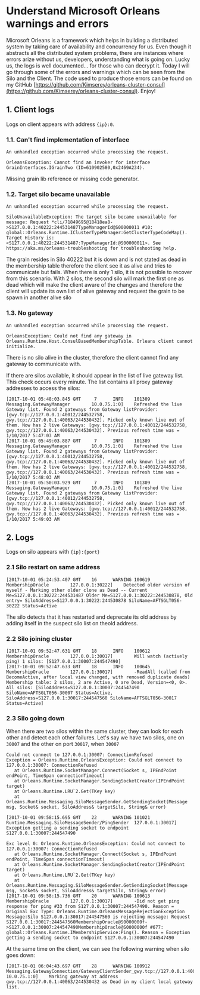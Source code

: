 # Understand Microsoft Orleans warnings and errors

Microsoft Orleans is a framework which helps in building a distributed system by taking care of availability and concurrency for us. Even though it abstracts all the distributed system problems, there are instances where errors arize without us, developers, understanding what is going on. Lucky us, the logs is well documented... for those who can decrypt it. Today I will go through some of the errors and warnings which can be seen from the Silo and the Client. The code used to produce those errors can be found on my GitHub [https://github.com/Kimserey/orleans-cluster-consul](https://github.com/Kimserey/orleans-cluster-consul). Enjoy!

## 1. Client logs

Logs on client appears with address `{ip}:0`.

### 1.1. Can't find implementation of interface

```
An unhandled exception occurred while processing the request.

OrleansException: Cannot find an invoker for interface GrainInterfaces.IGrainTwo (ID=610902580,0x2469A234).
```

Missing grain lib reference or missing code generator.

### 1.2. Target silo became unavailable

```
An unhandled exception occurred while processing the request.

SiloUnavailableException: The target silo became unavailable for message: Request *cli/71849695@18418ea8->S127.0.0.1:40222:244531487TypeManagerId@S00000011 #10: global::Orleans.Runtime.IClusterTypeManager:GetClusterTypeCodeMap(). Target History is: <S127.0.0.1:40222:244531487:TypeManagerId:@S00000011>. See https://aka.ms/orleans-troubleshooting for troubleshooting help.
```

The grain resides in Silo 40222 but it is down and is not stated as dead in the membership table therefore the client see it as alive and tries to communicate but fails.
When there is only 1 silo, it is not possible to recover from this scenario.
With 2 silos, the second silo will mark the first one as dead which will make the client aware of the changes and therefore the client will update its own list of alive gateway and request the grain to be spawn in another alive silo

### 1.3. No gateway

```
An unhandled exception occurred while processing the request.

OrleansException: Could not find any gateway in Orleans.Runtime.Host.ConsulBasedMembershipTable. Orleans client cannot initialize.
```

There is no silo alive in the cluster, therefore the client cannot find any gateway to communicate with.

If there are silos available, it should appear in the list of live gateway list. This check occurs every minute. The list contains all proxy gateway addresses to access the silos:

```
[2017-10-01 05:48:03.845 GMT     7      INFO    101309  Messaging.GatewayManager        10.0.75.1:0]    Refreshed the live Gateway list. Found 2 gateways from Gateway listProvider: [gwy.tcp://127.0.0.1:40012/244532758, gwy.tcp://127.0.0.1:40063/244530432]. Picked only known live out of them. Now has 2 live Gateways: [gwy.tcp://127.0.0.1:40012/244532758, gwy.tcp://127.0.0.1:40063/244530432]. Previous refresh time was = 1/10/2017 5:47:03 AM
[2017-10-01 05:49:03.887 GMT     7      INFO    101309  Messaging.GatewayManager        10.0.75.1:0]    Refreshed the live Gateway list. Found 2 gateways from Gateway listProvider: [gwy.tcp://127.0.0.1:40012/244532758, gwy.tcp://127.0.0.1:40063/244530432]. Picked only known live out of them. Now has 2 live Gateways: [gwy.tcp://127.0.0.1:40012/244532758, gwy.tcp://127.0.0.1:40063/244530432]. Previous refresh time was = 1/10/2017 5:48:03 AM
[2017-10-01 05:50:03.929 GMT     7      INFO    101309  Messaging.GatewayManager        10.0.75.1:0]    Refreshed the live Gateway list. Found 2 gateways from Gateway listProvider: [gwy.tcp://127.0.0.1:40012/244532758, gwy.tcp://127.0.0.1:40063/244530432]. Picked only known live out of them. Now has 2 live Gateways: [gwy.tcp://127.0.0.1:40012/244532758, gwy.tcp://127.0.0.1:40063/244530432]. Previous refresh time was = 1/10/2017 5:49:03 AM
```

## 2. Logs

Logs on silo appears with `{ip}:{port}`

### 2.1 Silo restart on same address

```
[2017-10-01 05:24:53.407 GMT    16      WARNING 100619  MembershipOracle        127.0.0.1:30222]    Detected older version of myself - Marking other older clone as Dead -- Current Me=S127.0.0.1:30222:244531487 Older Me=S127.0.0.1:30222:244530878, Old entry= SiloAddress=S127.0.0.1:30222:244530878 SiloName=AFTSGLT056-30222 Status=Active
```

The silo detects that it has restarted and deprecate its old address by adding itself in the suspect silo list on theold address.

### 2.2 Silo joining cluster

```
[2017-10-01 09:52:47.631 GMT    18      INFO    100612  MembershipOracle        127.0.0.1:30017]        Will watch (actively ping) 1 silos: [S127.0.0.1:30007:244547490]
[2017-10-01 09:52:47.633 GMT    18      INFO    100645  MembershipOracle        127.0.0.1:30017]        -ReadAll (called from BecomeActive, after local view changed, with removed duplicate deads) Membership table: 2 silos, 2 are Active, 0 are Dead, Version=<0, 0>. All silos: [SiloAddress=S127.0.0.1:30007:244547490 SiloName=AFTSGLT056-30007 Status=Active, SiloAddress=S127.0.0.1:30017:244547560 SiloName=AFTSGLT056-30017 Status=Active]
```

### 2.3 Silo going down

When there are two silos within the same cluster, they can look for each other and detect each other failures. Let's say we have two silos, one on `30007` and the other on port `30017`, when `30007`

```
Could not connect to 127.0.0.1:30007: ConnectionRefused
Exception = Orleans.Runtime.OrleansException: Could not connect to 127.0.0.1:30007: ConnectionRefused
   at Orleans.Runtime.SocketManager.Connect(Socket s, IPEndPoint endPoint, TimeSpan connectionTimeout)
   at Orleans.Runtime.SocketManager.SendingSocketCreator(IPEndPoint target)
   at Orleans.Runtime.LRU`2.Get(TKey key)
   at Orleans.Runtime.Messaging.SiloMessageSender.GetSendingSocket(Message msg, Socket& socket, SiloAddress& targetSilo, String& error)

[2017-10-01 09:58:15.695 GMT    22      WARNING 101021  Runtime.Messaging.SiloMessageSender/PingSender  127.0.0.1:30017]        Exception getting a sending socket to endpoint S127.0.0.1:30007:244547490

Exc level 0: Orleans.Runtime.OrleansException: Could not connect to 127.0.0.1:30007: ConnectionRefused
   at Orleans.Runtime.SocketManager.Connect(Socket s, IPEndPoint endPoint, TimeSpan connectionTimeout)
   at Orleans.Runtime.SocketManager.SendingSocketCreator(IPEndPoint target)
   at Orleans.Runtime.LRU`2.Get(TKey key)
   at Orleans.Runtime.Messaging.SiloMessageSender.GetSendingSocket(Message msg, Socket& socket, SiloAddress& targetSilo, String& error)
[2017-10-01 09:58:15.736 GMT    20      WARNING 100613  MembershipOracle        127.0.0.1:30017]        -Did not get ping response for ping #33 from S127.0.0.1:30007:244547490. Reason = Original Exc Type: Orleans.Runtime.OrleansMessageRejectionException Message:Silo S127.0.0.1:30017:244547560 is rejecting message: Request S127.0.0.1:30017:244547560MembershipOracle@S0000000f->S127.0.0.1:30007:244547490MembershipOracle@S0000000f #677: global::Orleans.Runtime.IMembershipService:Ping(). Reason = Exception getting a sending socket to endpoint S127.0.0.1:30007:244547490
```

At the same time on the client, we can see the following warning when silo goes down:

```
[2017-10-01 06:04:43.697 GMT    28      WARNING 100912  Messaging.GatewayConnection/GatewayClientSender_gwy.tcp://127.0.0.1:40063/244530432     10.0.75.1:0]    Marking gateway at address gwy.tcp://127.0.0.1:40063/244530432 as Dead in my client local gateway list.
```
